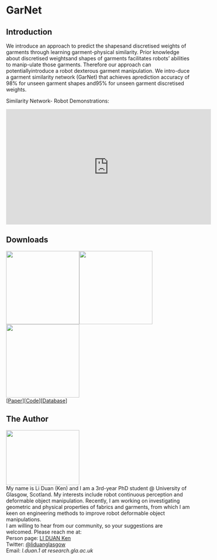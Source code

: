 # GarNet
## Introduction

We introduce an approach to predict the shapesand discretised weights of garments through learning garment-physical similarity. Prior knowledge about discretised weightsand shapes of garments facilitates robots’ abilities to manip-ulate those garments. Therefore our approach can potentiallyintroduce a robot dexterous garment manipulation. We intro-duce a garment similarity network (GarNet) that achieves aprediction accuracy of 98% for unseen garment shapes and95% for unseen garment discretised weights. 

Similarity Network- Robot Demonstrations:

<iframe width="560" height="315" src="https://www.youtube.com/embed/My_H-RvCPCE" title="YouTube video player" frameborder="0" allow="accelerometer; autoplay; clipboard-write; encrypted-media; gyroscope; picture-in-picture" allowfullscreen></iframe>


## Downloads
<img src="images/Page_Design_Paper.png" width="200" height="200"><img src="images/Page_Design_Code.png" width="200" height="200"><img src="images/Page_Design_Database.png" width="200" height="200">\
 [<a taget="_blank" title="Paper" href="https://www.overleaf.com/read/wbhmkkpbgmwb">Paper</a>][<a taget="_blank" title="Code" href="https://github.com/LiDuanAtGlasgow/Similarity_Network">Code</a>][<a taget="_blank" title="Database" href="https://gla-my.sharepoint.com/:u:/g/personal/2168518d_student_gla_ac_uk/EVTEReYCQWhGvuXjiuL5HWsB1qyHnAQBbyZk47TK7gaN2A?e=yzBFGm">Database</a>]

## The Author
<img src='images/Li_Duan_Ken.jpg' width='200' height='150'>\
My name is Li Duan (Ken) and I am a 3rd-year PhD student @ University of Glasgow, Scotland. My interests include robot continuous perception and deformable object manipulation. Recently, I am working on investigating geometric and physical properties of fabrics and garments, from which I am keen on engineering methods to improve robot deformable object manipulations.\
I am willing to hear from our community, so your suggestions are welcomed. Please reach me at:\
Person page: [LI DUAN Ken](https://www.gla.ac.uk/schools/computing/researchstudents/liduan/)\
Twitter: [@liduanglasgow](https://twitter.com/liduanglasgow)\
Email: <em>l.duan.1 at research.gla.ac.uk</em>